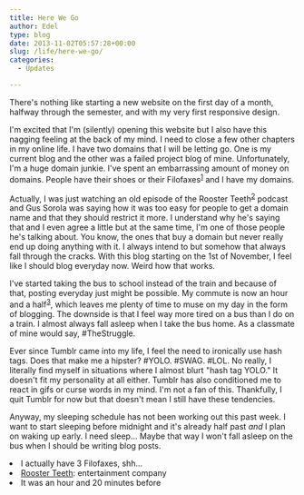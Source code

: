 ```yaml
---
title: Here We Go
author: Edel
type: blog
date: 2013-11-02T05:57:28+00:00
slug: /life/here-we-go/
categories:
  - Updates

---
```

There's nothing like starting a new website on the first day of a month, halfway through the semester, and with my very first responsive design.

I'm excited that I'm (silently) opening this website but I also have this nagging feeling at the back of my mind. I need to close a few other chapters in my online life. I have two domains that I will be letting go. One is my current blog and the other was a failed project blog of mine. Unfortunately, I'm a huge domain junkie. I've spent an embarrassing amount of money on domains. People have their shoes or their Filofaxes<sup class="footnote"><a href="#foot_ajs-fn-id_1-14" id="back_ajs-fn-id_1-14">1</a></sup> and I have my domains.

Actually, I was just watching an old episode of the Rooster Teeth<sup class="footnote"><a href="#foot_ajs-fn-id_2-14" id="back_ajs-fn-id_2-14">2</a></sup> podcast and Gus Sorola was saying how it was too easy for people to get a domain name and that they should restrict it more. I understand why he's saying that and I even agree a little but at the same time, I'm one of those people he's talking about. You know, the ones that buy a domain but never really end up doing anything with it. I always intend to but somehow that always fall through the cracks. With this blog starting on the 1st of November, I feel like I should blog everyday now. Weird how that works.

I've started taking the bus to school instead of the train and because of that, posting everyday just might be possible. My commute is now an hour and a half<sup class="footnote"><a href="#foot_ajs-fn-id_3-14" id="back_ajs-fn-id_3-14">3</a></sup>, which leaves me plenty of time to muse on my day in the form of blogging. The downside is that I feel way more tired on a bus than I do on a train. I almost always fall asleep when I take the bus home. As a classmate of mine would say, #TheStruggle.

Ever since Tumblr came into my life, I feel the need to ironically use hash tags. Does that make me a hipster? #YOLO. #SWAG. #LOL. No really, I literally find myself in situations where I almost blurt "hash tag YOLO." It doesn't fit my personality at all either. Tumblr has also conditioned me to react in gifs or curse words in my mind. I'm not a fan of this. Thankfully, I quit Tumblr for now but that doesn't mean I still have these tendencies.

Anyway, my sleeping schedule has not been working out this past week. I want to start sleeping before midnight and it's already half past _and_ I plan on waking up early. I need sleep... Maybe that way I won't fall asleep on the bus when I should be writing blog posts.


  <li>
    <a id="foot_ajs-fn-id_1-14"></a>I actually have 3 Filofaxes, shh...&nbsp;&nbsp;<a class="ajs-back-link" href="#back_ajs-fn-id_1-14"></a>
  </li>
  <li>
    <a id="foot_ajs-fn-id_2-14"></a><a href="http://roosterteeth.com">Rooster Teeth</a>: entertainment company&nbsp;&nbsp;<a class="ajs-back-link" href="#back_ajs-fn-id_2-14"></a>
  </li>
  <li>
    <a id="foot_ajs-fn-id_3-14"></a>It was an hour and 20 minutes before&nbsp;&nbsp;<a class="ajs-back-link" href="#back_ajs-fn-id_3-14"></a>
  </li>


<div id="ajs-fn-id_1-14" style="display:none;margin:0;" class="ajs-footnote-popup">
  <div>
    I actually have 3 Filofaxes, shh...
  </div>
</div>

<div id="ajs-fn-id_2-14" style="display:none;margin:0;" class="ajs-footnote-popup">
  <div>
    <a href="http://roosterteeth.com">Rooster Teeth</a>: entertainment company
  </div>
</div>

<div id="ajs-fn-id_3-14" style="display:none;margin:0;" class="ajs-footnote-popup">
  <div>
    It was an hour and 20 minutes before
  </div>
</div>